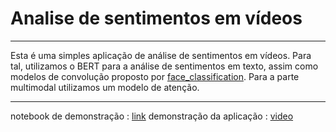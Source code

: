 # Analise de sentimentos em vídeos
---
Esta é uma simples aplicação de análise de sentimentos em vídeos. Para tal, utilizamos o BERT para a análise de sentimentos em texto, assim como modelos de convolução proposto por [face_classification](https://github.com/oarriaga/face_classification). Para a parte multimodal utilizamos um modelo de atenção. 

---
notebook de demonstração : [link](https://colab.research.google.com/drive/1Ptp3fLgCoR1R_V6y2JKDlUo-EuCZsN_9) 
demonstração da aplicação : [video](https://studio.youtube.com/video/eWX21QAbqNE/edit)


